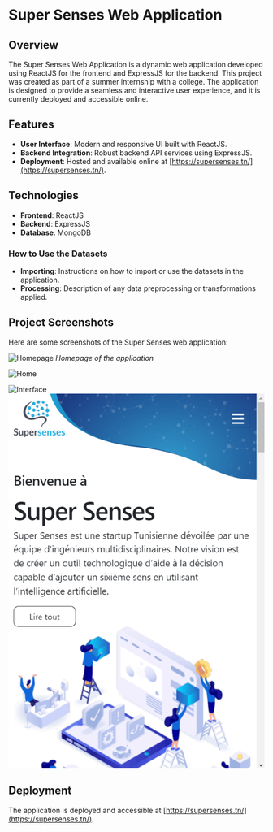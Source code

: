 # Super Senses Web Application

## Overview

The Super Senses Web Application is a dynamic web application developed using ReactJS for the frontend and ExpressJS for the backend. This project was created as part of a summer internship with a college. The application is designed to provide a seamless and interactive user experience, and it is currently deployed and accessible online.

## Features

- **User Interface**: Modern and responsive UI built with ReactJS.
- **Backend Integration**: Robust backend API services using ExpressJS.
- **Deployment**: Hosted and available online at [https://supersenses.tn/](https://supersenses.tn/).

## Technologies

- **Frontend**: ReactJS
- **Backend**: ExpressJS
- **Database**: MongoDB



### How to Use the Datasets

- **Importing**: Instructions on how to import or use the datasets in the application.
- **Processing**: Description of any data preprocessing or transformations applied.

## Project Screenshots

Here are some screenshots of the Super Senses web application:

![Homepage](assets/Home%interface.png)
*Homepage of the application*

![Home](assets/Home%2.png)


![Interface](assets/Nos%Expertise.png)
![Responsive](assets/responsive.png)



## Deployment

The application is deployed and accessible at [https://supersenses.tn/](https://supersenses.tn/).

